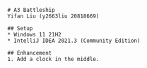    # A3 Battleship
    Yifan Liu (y2663liu 20818669)
 
    ## Setup
    * Windows 11 21H2
    * IntelliJ IDEA 2021.3 (Community Edition)
 
    ## Enhancement 
    1. Add a clock in the middle.
    
